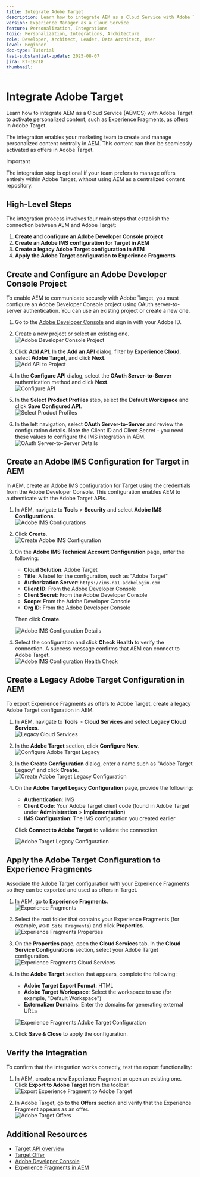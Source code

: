 ```yaml
---
title: Integrate Adobe Target
description: Learn how to integrate AEM as a Cloud Service with Adobe Target to manage and activate personalized content (Experience Fragments) as offers.
version: Experience Manager as a Cloud Service
feature: Personalization, Integrations
topic: Personalization, Integrations, Architecture
role: Developer, Architect, Leader, Data Architect, User
level: Beginner
doc-type: Tutorial
last-substantial-update: 2025-08-07
jira: KT-18718
thumbnail: 
---
```


# Integrate Adobe Target

Learn how to integrate AEM as a Cloud Service (AEMCS) with Adobe Target to activate personalized content, such as Experience Fragments, as offers in Adobe Target.

The integration enables your marketing team to create and manage personalized content centrally in AEM. This content can then be seamlessly activated as offers in Adobe Target.

>[!IMPORTANT]
>
>The integration step is optional if your team prefers to manage offers entirely within Adobe Target, without using AEM as a centralized content repository.

## High-Level Steps

The integration process involves four main steps that establish the connection between AEM and Adobe Target:

1. **Create and configure an Adobe Developer Console project**  
2. **Create an Adobe IMS configuration for Target in AEM**  
3. **Create a legacy Adobe Target configuration in AEM**  
4. **Apply the Adobe Target configuration to Experience Fragments**

## Create and Configure an Adobe Developer Console Project

To enable AEM to communicate securely with Adobe Target, you must configure an Adobe Developer Console project using OAuth server-to-server authentication. You can use an existing project or create a new one.

1. Go to the [Adobe Developer Console](https://developer.adobe.com/console) and sign in with your Adobe ID.

2. Create a new project or select an existing one.  
   ![Adobe Developer Console Project](../assets/setup/adc-project.png)

3. Click **Add API**. In the **Add an API** dialog, filter by **Experience Cloud**, select **Adobe Target**, and click **Next**.  
   ![Add API to Project](../assets/setup/adc-add-api.png)

4. In the **Configure API** dialog, select the **OAuth Server-to-Server** authentication method and click **Next**.  
   ![Configure API](../assets/setup/adc-configure-api.png)

5. In the **Select Product Profiles** step, select the **Default Workspace** and click **Save Configured API**.  
   ![Select Product Profiles](../assets/setup/adc-select-product-profiles.png)

6. In the left navigation, select **OAuth Server-to-Server** and review the configuration details. Note the Client ID and Client Secret - you need these values to configure the IMS integration in AEM.
   ![OAuth Server-to-Server Details](../assets/setup/adc-oauth-server-to-server.png)

## Create an Adobe IMS Configuration for Target in AEM

In AEM, create an Adobe IMS configuration for Target using the credentials from the Adobe Developer Console. This configuration enables AEM to authenticate with the Adobe Target APIs.

1. In AEM, navigate to **Tools** > **Security** and select **Adobe IMS Configurations**.  
   ![Adobe IMS Configurations](../assets/setup/aem-ims-configurations.png)

2. Click **Create**.  
   ![Create Adobe IMS Configuration](../assets/setup/aem-create-ims-configuration.png)

3. On the **Adobe IMS Technical Account Configuration** page, enter the following:
   - **Cloud Solution**: Adobe Target
   - **Title**: A label for the configuration, such as "Adobe Target"
   - **Authorization Server**: `https://ims-na1.adobelogin.com`
   - **Client ID**: From the Adobe Developer Console
   - **Client Secret**: From the Adobe Developer Console
   - **Scope**: From the Adobe Developer Console
   - **Org ID**: From the Adobe Developer Console  
   
   Then click **Create**.  
   
   ![Adobe IMS Configuration Details](../assets/setup/aem-ims-configuration-details.png)

4. Select the configuration and click **Check Health** to verify the connection. A success message confirms that AEM can connect to Adobe Target.  
   ![Adobe IMS Configuration Health Check](../assets/setup/aem-ims-configuration-health-check.png)

## Create a Legacy Adobe Target Configuration in AEM

To export Experience Fragments as offers to Adobe Target, create a legacy Adobe Target configuration in AEM.

1. In AEM, navigate to **Tools** > **Cloud Services** and select **Legacy Cloud Services**.  
   ![Legacy Cloud Services](../assets/setup/aem-legacy-cloud-services.png)

2. In the **Adobe Target** section, click **Configure Now**.  
   ![Configure Adobe Target Legacy](../assets/setup/aem-configure-adobe-target-legacy.png)

3. In the **Create Configuration** dialog, enter a name such as "Adobe Target Legacy" and click **Create**.  
   ![Create Adobe Target Legacy Configuration](../assets/setup/aem-create-adobe-target-legacy-configuration.png)

4. On the **Adobe Target Legacy Configuration** page, provide the following:
   - **Authentication**: IMS
   - **Client Code**: Your Adobe Target client code (found in Adobe Target under **Administration** > **Implementation**)
   - **IMS Configuration**: The IMS configuration you created earlier  
   
   Click **Connect to Adobe Target** to validate the connection.  
   
   ![Adobe Target Legacy Configuration](../assets/setup/aem-target-legacy-configuration.png)

## Apply the Adobe Target Configuration to Experience Fragments

Associate the Adobe Target configuration with your Experience Fragments so they can be exported and used as offers in Target.

1. In AEM, go to **Experience Fragments**.  
   ![Experience Fragments](../assets/setup/aem-experience-fragments.png)

2. Select the root folder that contains your Experience Fragments (for example, `WKND Site Fragments`) and click **Properties**.  
   ![Experience Fragments Properties](../assets/setup/aem-experience-fragments-properties.png)

3. On the **Properties** page, open the **Cloud Services** tab. In the **Cloud Service Configurations** section, select your Adobe Target configuration.  
   ![Experience Fragments Cloud Services](../assets/setup/aem-experience-fragments-cloud-services.png)

4. In the **Adobe Target** section that appears, complete the following:
   - **Adobe Target Export Format**: HTML
   - **Adobe Target Workspace**: Select the workspace to use (for example, "Default Workspace")
   - **Externalizer Domains**: Enter the domains for generating external URLs  
   
   ![Experience Fragments Adobe Target Configuration](../assets/setup/aem-experience-fragments-adobe-target-configuration.png)

5. Click **Save & Close** to apply the configuration.

## Verify the Integration

To confirm that the integration works correctly, test the export functionality:

1. In AEM, create a new Experience Fragment or open an existing one. Click **Export to Adobe Target** from the toolbar.  
   ![Export Experience Fragment to Adobe Target](../assets/setup/aem-export-experience-fragment-to-adobe-target.png)

2. In Adobe Target, go to the **Offers** section and verify that the Experience Fragment appears as an offer.  
   ![Adobe Target Offers](../assets/setup/adobe-target-xf-as-offer.png)

## Additional Resources

- [Target API overview](https://experienceleague.adobe.com/en/docs/target-dev/developer/api/target-api-overview)
- [Target Offer](https://experienceleague.adobe.com/en/docs/target/using/experiences/offers/manage-content)
- [Adobe Developer Console](https://developer.adobe.com/developer-console/docs/guides/)
- [Experience Fragments in AEM](https://experienceleague.adobe.com/en/docs/experience-manager-learn/sites/experience-fragments/experience-fragments-feature-video-use)